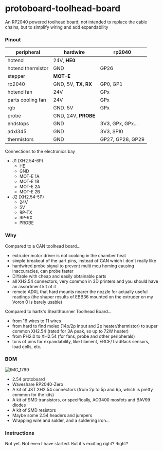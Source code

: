 # protoboard-toolhead-board
An RP2040 powered toolhead board, not intended to replace the cable chains, but to simplify wiring and add expandability

### Pinout

| peripheral | hardwire | rp2040 |
| --- | --- | --- |
| hotend | 24V, **HE0** | |
| hotend thermistor | GND | GP26 |
| stepper | **MOT-E** | |
| rp2040 | GND, 5V, **TX, RX** | GP0, GP1 |
| hotend fan | 24V | GPx |
| parts cooling fan | 24V | GPx |
| rgb | GND. 5V | GPx |
| probe | GND, 24V, **PROBE** | |
| endstops | GND | 3V3, GPx, GPx... |
| adxl345 | GND | 3V3, SPI0 |
| thermistors | GND | GP27, GP28, GP29 |

Connections to the electronics bay
- J1 (XH2.54-6P)
  - HE
  - GND
  - MOT-E 1A
  - MOT-E 1B
  - MOT-E 2A
  - MOT-E 2B
- J2 (XH2.54-5P)
  - 24V
  - 5V
  - RP-TX
  - RP-RX
  - PROBE
 
### Why

Compared to a CAN toolhead board...
- extruder motor driver is not cooking in the chamber heat
- simple breakout of the uart pins, instead of CAN which I don't really like
- hardwired probe signal to prevent multi mcu homing causing inaccuracies, can probe faster
- DIYable with cheap and easily obtainable parts
- all XH2.54 connectors, very common in 3D printers and you should have an assortment kit of it
- remote ADXL that hard mounts nearer the nozzle for actually useful readings (the shaper results of EBB36 mounted on the extruder on my Voron 0 is barely usable)

Compared to hartk's Stealthburner Toolhead Board...
- from 16 wires to 11 wires
- from hard to find molex (14p/2p input and 2p heater/thermistor) to super common XH2.54 (rated for 3A peak, so up to 72W heater)
- from PH2.0 to XH2.54 (for fans, probe and other peripherals)
- tons of pins for expandability, like filament, ERCF/TradRack sensors, load cells, etc.


### BOM
![IMG_1769](https://github.com/jrymk/protoboard-toolhead-board/assets/39593345/c42bd70b-a8af-4665-95f9-85ee6975bfc9)

- 2.54 protoboard
- Waveshare RP2040-Zero
- A kit of JST XH2.54 connectors (from 2p to 5p and 6p, which is pretty common for the kits)
- A kit of SMD transistors, or specifically, AO3400 mosfets and BAV99 diodes
- A kit of SMD resistors
- Maybe some 2.54 headers and jumpers
- Wrapping wire and solder, and a soldering iron...

### Instructions
Not yet. Not even I have started. But it's exciting right? Right?
